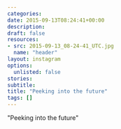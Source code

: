 ```yaml
---
categories:
date: 2015-09-13T08:24:41+00:00
description:
draft: false
resources:
- src: 2015-09-13_08-24-41_UTC.jpg
  name: "header"
layout: instagram
options:
  unlisted: false
stories:
subtitle:
title: "Peeking into the future"
tags: []
---
```


"Peeking into the future"
